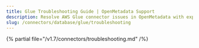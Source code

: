 ```yaml
---
title: Glue Troubleshooting Guide | OpenMetadata Support
description: Resolve AWS Glue connector issues in OpenMetadata with expert troubleshooting guides, error solutions, and configuration fixes for seamless database integration.
slug: /connectors/database/glue/troubleshooting
---
```


{% partial file="/v1.7/connectors/troubleshooting.md" /%}
